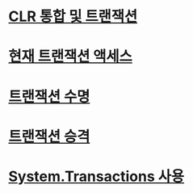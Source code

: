 # [CLR 통합 및 트랜잭션](clr-integration-and-transactions.md)
# [현재 트랜잭션 액세스](accessing-the-current-transaction.md)
# [트랜잭션 수명](transaction-lifetimes.md)
# [트랜잭션 승격](transaction-promotion.md)
# [System.Transactions 사용](using-system-transactions.md)
